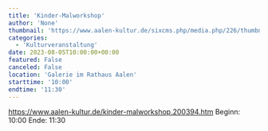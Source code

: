 ```yaml
---
title: 'Kinder-Malworkshop'
author: 'None'
thumbnail: 'https://www.aalen-kultur.de/sixcms.php/media.php/226/thumbnails/zu%20Kindermalworkshop%40Castro.jpg.614633.jpg'
categories:
  - 'Kulturveranstaltung'
date: 2023-08-05T10:00:00+00:00
featured: False
canceled: False
location: 'Galerie im Rathaus Aalen'
starttime: '10:00'
endtime: '11:30'
---
```

https://www.aalen-kultur.de/kinder-malworkshop.200394.htm
Beginn: 10:00
 Ende: 11:30
